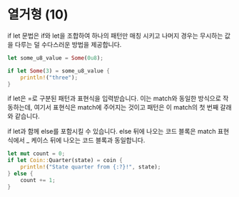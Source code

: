 # 열거형 (10)

if let 문법은 if와 let을 조합하여 하나의 패턴만 매칭 시키고 나머지 경우는 무시하는 값을 다루는 덜 수다스러운 방법을 제공합니다. 

```rust
let some_u8_value = Some(0u8);

if let Some(3) = some_u8_value {
    println!("three");
}
```


if let은 =로 구분된 패턴과 표현식을 입력받습니다. 이는 match와 동일한 방식으로 작동하는데, 여기서 표현식은 match에 주어지는 것이고 패턴은 이 match의 첫 번째 갈래와 같습니다.


if let과 함께 else를 포함시킬 수 있습니다. else 뒤에 나오는 코드 블록은 match 표현식에서 _ 케이스 뒤에 나오는 코드 블록과 동일합니다. 

```rust
let mut count = 0;
if let Coin::Quarter(state) = coin {
    println!("State quarter from {:?}!", state);
} else {
    count += 1;
}
```


